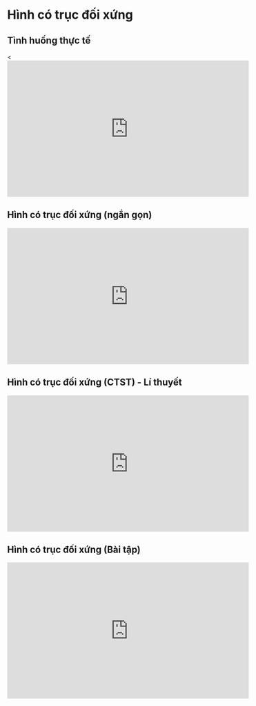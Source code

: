 # Hình có trục đối xứng
## Tình huống thực tế
<<iframe width="560" height="315" src="https://www.youtube.com/embed/QbyQZ2Zu4d8?si=_gdiSAFGa5TYjUPJ" title="YouTube video player" frameborder="0" allow="accelerometer; autoplay; clipboard-write; encrypted-media; gyroscope; picture-in-picture; web-share" referrerpolicy="strict-origin-when-cross-origin" allowfullscreen></iframe>

## Hình có trục đối xứng (ngắn gọn)
<iframe width="560" height="315" src="https://www.youtube.com/embed/1ITm9vLtBzo?si=_O_v6bc97Fl95yz7" title="YouTube video player" frameborder="0" allow="accelerometer; autoplay; clipboard-write; encrypted-media; gyroscope; picture-in-picture; web-share" referrerpolicy="strict-origin-when-cross-origin" allowfullscreen></iframe>

## Hình có trục đối xứng (CTST) - Lí thuyết
<iframe width="560" height="315" src="https://www.youtube.com/embed/uzMKEuLn4S8?si=2uiz4SEkZrTPaoiG" title="YouTube video player" frameborder="0" allow="accelerometer; autoplay; clipboard-write; encrypted-media; gyroscope; picture-in-picture; web-share" referrerpolicy="strict-origin-when-cross-origin" allowfullscreen></iframe>

## Hình có trục đối xứng (Bài tập)
<iframe width="560" height="315" src="https://www.youtube.com/embed/X0fiWHgOWvU?si=0SQfjUIXf54Y36T7" title="YouTube video player" frameborder="0" allow="accelerometer; autoplay; clipboard-write; encrypted-media; gyroscope; picture-in-picture; web-share" referrerpolicy="strict-origin-when-cross-origin" allowfullscreen></iframe>

